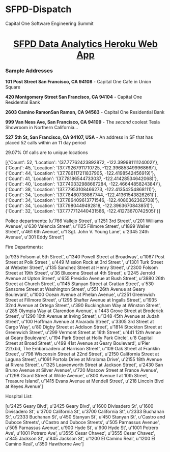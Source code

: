# SFPD-Dispatch
Capital One Software Engineering Summit

<h1 align="center"><a href="http://sfpd-data.herokuapp.com/">SFPD Data Analytics Heroku Web App</a></h1>


### Sample Addresses

**101 Post Street San Francisco, CA 94108** - Capital One Cafe in Union Square

**420 Montgomery Street San Francisco, CA 94104** - Capital One Residential Bank

**2603 Camino RamonSan Ramon, CA 94583** - Capital One Residential Bank

**999 Van Ness Ave, San Francisco, CA 94109** - The <i>second</i> coolest Tesla Showroom in Northern California...

**527 5th St, San Francisco, CA 94107, USA** - An address in SF that has placed *52* calls within an 11 day period


29.07% Of calls are to unique locations

[{'Count': 52, 'Location': '(37.77762423892872, -122.39998111124002)'}, {'Count': 45, 'Location': '(37.79267911710725, -122.39685349996866)'}, {'Count': 44, 'Location': '(37.786117211837905, -122.4198542456919)'}, {'Count': 41, 'Location': '(37.78186544733037, -122.41428534642068)'}, {'Count': 40, 'Location': '(37.740332988667284, -122.4664485824384)'}, {'Count': 38, 'Location': '(37.77953108466273, -122.41354254868111)'}, {'Count': 34, 'Location': '(37.78480738867744, -122.41361543826261)'}, {'Count': 34, 'Location': '(37.786409613771546, -122.4080362362708)'}, {'Count': 34, 'Location': '(37.7980449492818, -122.3963670843851)'}, {'Count': 32, 'Location': '(37.777712440431586, -122.41273670742505)'}]


Police departments:
[u'766 Vallejo Street', u'1251 3rd Street', u'201 Williams Avenue', u'630 Valencia Street', u'1125 Fillmore Street', u'1899 Waller Street', u'461 6th Avenue', u'1 Sgt. John V. Young Lane', u'2345 24th Avenue', u'301 Eddy Street']

Fire Departments:

[u'935 Folsom at 5th Street', u'1340 Powell Street at Broadway', u'1067 Post Street at Polk Street ', u'449 Mission Rock at 3rd Street ', u'1301 Turk Street at Webster Street', u'135 Sanchez Street at Henry Street', u'2300 Folsom Street at 19th Street', u'36 Bluxome Street at 4th Street', u'2245 Jerrold Avenue at Upton Street', u'655 Presidio Avenue at Bush Street', u'3880 26th Street at Church Street', u'1145 Stanyan Street at Grattan Street', u'530 Sansome Street at Washington Street', u'551 26th Avenue at Geary Boulevard', u'1000 Ocean Avenue at Phelan Avenue', u'2251 Greenwich Street at Fillmore Street', u'1295 Shafter Avenue at Ingalls Street', u'1935 32nd Avenue at Ortega Street', u'390 Buckingham Way at Winston Street', u'285 Olympia Way at Clarendon Avenue', u'1443 Grove Street at Broderick Street', u'1290 16th Avenue at Irving Street', u'1348 45th Avenue at Judah Street', u'100 Hoffman Avenue at Alvarado Street', u'3305 3rd Street at Cargo Way', u'80 Digby Street at Addison Street', u'1814 Stockton Street at Greenwich Street', u'299 Vermont Street at 16th Street', u'441 12th Avenue at Geary Boulevard', u'194 Park Street at Holly Park Circle', u'8 Capital Street at Broad Street', u'499 41st Avenue at Geary Boulevard', u'Pier 22\xbd, The Embarcadero at Harrison Street', u'109 Oak Street at Franklin Street', u'798 Wisconsin Street at 22nd Street', u'2150 California Street at Laguna Street', u'1091 Portola Drive at Miraloma Drive', u'2155 18th Avenue at Rivera Street', u'1325 Leavenworth Street at Jackson Street', u'2430 San Bruno Avenue at Silver Avenue', u'720 Moscow Street at France Avenue', u'1298 Girard Street at Wilde Avenue', u'800 Avenue I at 10th Street, Treasure Island', u'1415 Evans Avenue at Mendell Street', u'218 Lincoln Blvd at Keyes Avenue']


Hospital List:

[u'2425 Geary Blvd', u'2425 Geary Blvd', u'1600 Divisadero St', u'1600 Divisadero St', u'3700 California St', u'3700 California St', u'2333 Buchanan St', u'2333 Buchanan St', u'450 Stanyan St', u'450 Stanyan St', u'Castro and Duboce Streets', u'Castro and Duboce Streets', u'505 Parnassus Avenue', u'505 Parnassus Avenue', u'900 Hyde St', u'900 Hyde St', u'1001 Potrero Ave', u'1001 Potrero Ave', u'3555 Cesar Chavez', u'3555 Cesar Chavez', u'845 Jackson St', u'845 Jackson St', u'1200 El Camino Real', u'1200 El Camino Real', u'350 Hawthorne Ave']

#
